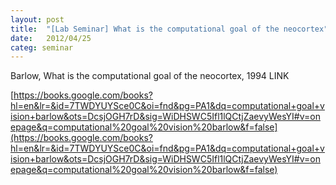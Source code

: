 ```yaml
---
layout: post
title:  "[Lab Seminar] What is the computational goal of the neocortex"
date:   2012/04/25
categ: seminar
---
```






Barlow, What is the computational goal of the neocortex, 1994 LINK



[https://books.google.com/books?hl=en&lr=&id=7TWDYUYSce0C&oi=fnd&pg=PA1&dq=computational+goal+vision+barlow&ots=DcsjOGH7rD&sig=WiDHSWC5Ifl1lQCtjZaevyWesYI#v=onepage&q=computational%20goal%20vision%20barlow&f=false](https://books.google.com/books?hl=en&lr=&id=7TWDYUYSce0C&oi=fnd&pg=PA1&dq=computational+goal+vision+barlow&ots=DcsjOGH7rD&sig=WiDHSWC5Ifl1lQCtjZaevyWesYI#v=onepage&q=computational%20goal%20vision%20barlow&f=false)



 

